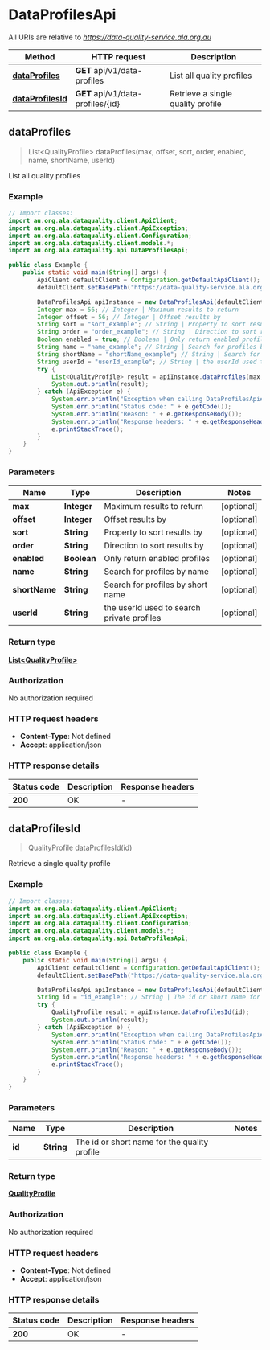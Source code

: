 # DataProfilesApi

All URIs are relative to *https://data-quality-service.ala.org.au*

Method | HTTP request | Description
------------- | ------------- | -------------
[**dataProfiles**](DataProfilesApi.md#dataProfiles) | **GET** api/v1/data-profiles | List all quality profiles
[**dataProfilesId**](DataProfilesApi.md#dataProfilesId) | **GET** api/v1/data-profiles/{id} | Retrieve a single quality profile



## dataProfiles

> List&lt;QualityProfile&gt; dataProfiles(max, offset, sort, order, enabled, name, shortName, userId)

List all quality profiles

### Example

```java
// Import classes:
import au.org.ala.dataquality.client.ApiClient;
import au.org.ala.dataquality.client.ApiException;
import au.org.ala.dataquality.client.Configuration;
import au.org.ala.dataquality.client.models.*;
import au.org.ala.dataquality.api.DataProfilesApi;

public class Example {
    public static void main(String[] args) {
        ApiClient defaultClient = Configuration.getDefaultApiClient();
        defaultClient.setBasePath("https://data-quality-service.ala.org.au");

        DataProfilesApi apiInstance = new DataProfilesApi(defaultClient);
        Integer max = 56; // Integer | Maximum results to return
        Integer offset = 56; // Integer | Offset results by
        String sort = "sort_example"; // String | Property to sort results by
        String order = "order_example"; // String | Direction to sort results by
        Boolean enabled = true; // Boolean | Only return enabled profiles
        String name = "name_example"; // String | Search for profiles by name
        String shortName = "shortName_example"; // String | Search for profiles by short name
        String userId = "userId_example"; // String | the userId used to search private profiles
        try {
            List<QualityProfile> result = apiInstance.dataProfiles(max, offset, sort, order, enabled, name, shortName, userId);
            System.out.println(result);
        } catch (ApiException e) {
            System.err.println("Exception when calling DataProfilesApi#dataProfiles");
            System.err.println("Status code: " + e.getCode());
            System.err.println("Reason: " + e.getResponseBody());
            System.err.println("Response headers: " + e.getResponseHeaders());
            e.printStackTrace();
        }
    }
}
```

### Parameters


Name | Type | Description  | Notes
------------- | ------------- | ------------- | -------------
 **max** | **Integer**| Maximum results to return | [optional]
 **offset** | **Integer**| Offset results by | [optional]
 **sort** | **String**| Property to sort results by | [optional]
 **order** | **String**| Direction to sort results by | [optional]
 **enabled** | **Boolean**| Only return enabled profiles | [optional]
 **name** | **String**| Search for profiles by name | [optional]
 **shortName** | **String**| Search for profiles by short name | [optional]
 **userId** | **String**| the userId used to search private profiles | [optional]

### Return type

[**List&lt;QualityProfile&gt;**](QualityProfile.md)

### Authorization

No authorization required

### HTTP request headers

- **Content-Type**: Not defined
- **Accept**: application/json

### HTTP response details
| Status code | Description | Response headers |
|-------------|-------------|------------------|
| **200** | OK |  -  |


## dataProfilesId

> QualityProfile dataProfilesId(id)

Retrieve a single quality profile

### Example

```java
// Import classes:
import au.org.ala.dataquality.client.ApiClient;
import au.org.ala.dataquality.client.ApiException;
import au.org.ala.dataquality.client.Configuration;
import au.org.ala.dataquality.client.models.*;
import au.org.ala.dataquality.api.DataProfilesApi;

public class Example {
    public static void main(String[] args) {
        ApiClient defaultClient = Configuration.getDefaultApiClient();
        defaultClient.setBasePath("https://data-quality-service.ala.org.au");

        DataProfilesApi apiInstance = new DataProfilesApi(defaultClient);
        String id = "id_example"; // String | The id or short name for the quality profile
        try {
            QualityProfile result = apiInstance.dataProfilesId(id);
            System.out.println(result);
        } catch (ApiException e) {
            System.err.println("Exception when calling DataProfilesApi#dataProfilesId");
            System.err.println("Status code: " + e.getCode());
            System.err.println("Reason: " + e.getResponseBody());
            System.err.println("Response headers: " + e.getResponseHeaders());
            e.printStackTrace();
        }
    }
}
```

### Parameters


Name | Type | Description  | Notes
------------- | ------------- | ------------- | -------------
 **id** | **String**| The id or short name for the quality profile |

### Return type

[**QualityProfile**](QualityProfile.md)

### Authorization

No authorization required

### HTTP request headers

- **Content-Type**: Not defined
- **Accept**: application/json

### HTTP response details
| Status code | Description | Response headers |
|-------------|-------------|------------------|
| **200** | OK |  -  |

